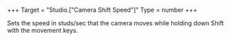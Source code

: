 +++
Target = "Studio.["Camera Shift Speed"]"
Type = number
+++

Sets the speed in studs/sec that the camera moves while holding down Shift with the movement keys.